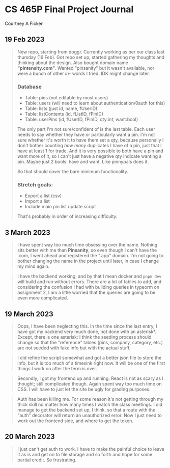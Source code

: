 # CS 465P Final Project Journal
  Courtney A Ficker


## 19 Feb 2023
> New repo, starting from doggr. Currently working as per our class last thursday (16 Feb). Got repo set up, started gathering my thoughts and thinking about the design. Also bought domain name **"pintensity.com"**. Wanted "pinsanity" but it wasn't available, nor were a bunch of other *in-* words I tried. IDK might change later.
> 
> ### Database
> * Table: pins (not editable by most users)
> * Table: users (will need to learn about authentication/0auth for this)
> * Table: lists (just id, name, fUserID)
> * Table: listContents (id, fListID, fPinID)
> * Table: userPins (id, fUserID, fPinID, qty:int, want:bool)
> 
> The only part I'm not sure/confident of is the last table. Each user needs to say whether they have or particularly want a pin. I'm not sure whether it's worth it to have them set a qty, because personally I don't bother counting *how many* duplicates I have of a pin, just that I have at least 1 for trade. And it is very possible to both have a pin and want more of it, so I can't just have a negative qty indicate wanting a pin. Maybe just 2 bools: have and want. Like pinnypals does it.
> 
> So that should cover the bare minimum functionality.
> ### Stretch goals:
> * Export a list (csv)
> * Import a list
> * Include main pin list update script
> 
> That's probably in order of increasing difficulty.

## 3 March 2023

> I have spent way too much time obsessing over the name. Nothing sits better with me than **Pinsanity**, so even though I can't have the .com, I went ahead and registered the ".app" domain. I'm not going to bother changing the name in the project until later, in case I change my mind again.

> I have the backend working, and by that I mean docker and `pnpm dev` will build and run without errors. There are a lot of tables to add, and considering the confusion I had with building queries in typeorm on assignment 2, I am a little worried that the queries are going to be even more complicated.

## 19 March 2023

> Oops, I have been neglecting this. In the time since the last entry, I have got my backend very much done, not done with an asterisk*. Except, there is one asterisk: I think the seeding process should change so that the "reference" tables (pins, company, category, etc.) are not seeded with fake info but with the actual stuff.

> I did refine the script somewhat and got a better json file to store the info, but it is too much of a timesink right now. It will be one of the first things I work on after the term is over.

> Secondly, I got my frontend up and running. React is not as scary as I thought; still complicated though. Again spent way too much time on CSS. I will have to just let the site be ugly for grading purposes.

> Auth has been killing me. For some reason it's not getting through my thick skill no matter how many times I watch the class meetings. I did manage to get the backend set up, I think, so that a route with the "auth" decorator will return an unauthorized error. Now I just need to work out the frontend side, and where to get the token.

## 20 March 2023

> I just can't get auth to work. I have to make the painful choice to leave it as is and get on to file storage and so forth and hope for some partial credit. So frustrating.

> 